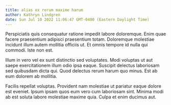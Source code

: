 ```yaml
---
title: alias ex rerum maxime harum
author: Kathryn Lindgren
date: Sun Jul 10 2022 11:06:47 GMT-0400 (Eastern Daylight Time)
---
```

Perspiciatis quis consequatur ratione impedit labore doloremque. Enim quae facere praesentium adipisci praesentium totam. Doloremque molestiae incidunt illum autem mollitia officiis ut. Et omnis tempore id nulla qui commodi. Iste non est.

 Illum in vero vel ex sunt distinctio sed voluptates. Modi voluptas ut aut saepe exercitationem illum odio ipsa eaque. Suscipit delectus laboriosam sed quibusdam dicta qui. Quod delectus rerum harum quo minus. Est ab eum dolorem ab mollitia.

 Facilis repellat voluptas. Provident nam molestiae ut pariatur eaque dolore est eveniet. Ipsum ipsam quos eum vero cum laboriosam sint. Minima modi ab est soluta labore molestiae maxime quia. Culpa et enim ducimus aut.